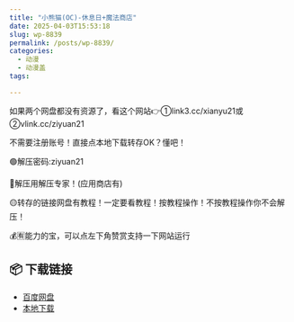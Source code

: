 ```yaml
---
title: "小熊猫(OC)-休息日+魔法商店"
date: 2025-04-03T15:53:18
slug: wp-8839
permalink: /posts/wp-8839/
categories:
  - 动漫
  - 动漫盖
tags:

---
```


如果两个网盘都没有资源了，看这个网站👉①link3.cc/xianyu21或②vlink.cc/ziyuan21

不需要注册账号！直接点本地下载转存OK？懂吧！

🟢解压密码:ziyuan21

🔵解压用解压专家！(应用商店有)

🟡转存的链接网盘有教程！一定要看教程！按教程操作！不按教程操作你不会解压！

💰🈶能力的宝，可以点左下角赞赏支持一下网站运行

## 📦 下载链接
- [百度网盘](https://blziyuan21.com/pay-download/8839?key=9ed0e86aa1&down_id=0)
- [本地下载](https://blziyuan21.com/pay-download/8839?key=9ed0e86aa1&down_id=1)

